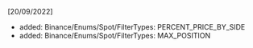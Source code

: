 [20/09/2022]
*   added: Binance/Enums/Spot/FilterTypes: PERCENT_PRICE_BY_SIDE
*   added: Binance/Enums/Spot/FilterTypes: MAX_POSITION

